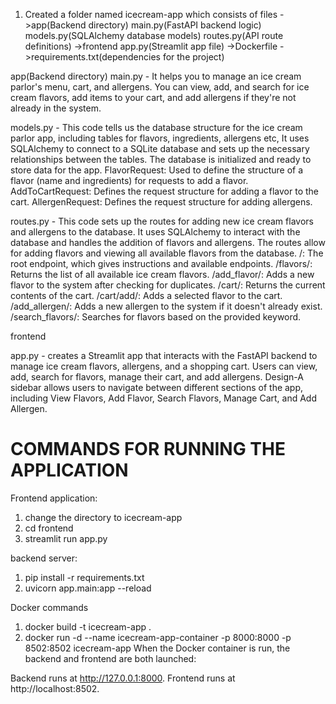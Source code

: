 1) Created a folder named icecream-app which consists of files
      ->app(Backend directory)
          main.py(FastAPI backend logic)
          models.py(SQLAlchemy database models)
          routes.py(API route definitions)
      ->frontend
          app.py(Streamlit app file)
      ->Dockerfile
      ->requirements.txt(dependencies for the project)    


app(Backend directory)
 main.py - It helps you to manage an ice cream parlor's menu, cart, and allergens. You can view, add, and search for ice cream flavors, add items to your cart, and add allergens if they're not already in the system. 

models.py - This code tells us the database structure for the ice cream parlor app, including tables for flavors, ingredients, allergens etc, It uses SQLAlchemy to connect to a SQLite database and sets up the necessary relationships between the tables. The database is initialized and ready to store data for the app.
FlavorRequest: Used to define the structure of a flavor (name and ingredients) for requests to add a flavor.
AddToCartRequest: Defines the request structure for adding a flavor to the cart.
AllergenRequest: Defines the request structure for adding allergens.

routes.py - This code sets up the routes for adding new ice cream flavors and allergens to the database. It uses SQLAlchemy to interact with the database and handles the addition of flavors and allergens. The routes allow for adding flavors and viewing all available flavors from the database.
/: The root endpoint, which gives instructions and available endpoints.
/flavors/: Returns the list of all available ice cream flavors.
/add_flavor/: Adds a new flavor to the system after checking for duplicates.
/cart/: Returns the current contents of the cart.
/cart/add/: Adds a selected flavor to the cart.
/add_allergen/: Adds a new allergen to the system if it doesn't already exist.
/search_flavors/: Searches for flavors based on the provided keyword.

 frontend

 app.py - creates a Streamlit app that interacts with the FastAPI backend to manage ice cream flavors, allergens, and a shopping cart. Users can view, add, search for flavors, manage their cart, and add allergens.
 Design-A sidebar allows users to navigate between different sections of the app, including View Flavors, Add Flavor, Search Flavors, Manage Cart, and Add Allergen.

 # COMMANDS FOR RUNNING THE APPLICATION

 Frontend application:
 1) change the directory to icecream-app
 2) cd frontend
 3) streamlit run app.py
 
 backend server:
 1) pip install -r requirements.txt
 2) uvicorn app.main:app --reload
  
 Docker commands
 1) docker build -t icecream-app .
 2) docker run -d --name icecream-app-container -p 8000:8000 -p 8502:8502 icecream-app
 When the Docker container is run, the backend and frontend are both launched:

Backend runs at http://127.0.0.1:8000.
Frontend runs at http://localhost:8502.



